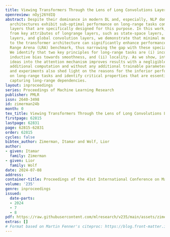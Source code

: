 ```yaml
---
title: Viewing Transformers Through the Lens of Long Convolutions Layers
openreview: nOyj26YdIQ
abstract: Despite their dominance in modern DL and, especially, NLP domains, transformer
  architectures exhibit sub-optimal performance on long-range tasks compared to recent
  layers that are specifically designed for this purpose. In this work, drawing inspiration
  from key attributes of longrange layers, such as state-space layers, linear RNN
  layers, and global convolution layers, we demonstrate that minimal modifications
  to the transformer architecture can significantly enhance performance on the Long
  Range Arena (LRA) benchmark, thus narrowing the gap with these specialized layers.
  We identify that two key principles for long-range tasks are (i) incorporating an
  inductive bias towards smoothness, and (ii) locality. As we show, integrating these
  ideas into the attention mechanism improves results with a negligible amount of
  additional computation and without any additional trainable parameters. Our theory
  and experiments also shed light on the reasons for the inferior performance of transformers
  on long-range tasks and identify critical properties that are essential for successfully
  capturing long-range dependencies.
layout: inproceedings
series: Proceedings of Machine Learning Research
publisher: PMLR
issn: 2640-3498
id: zimerman24b
month: 0
tex_title: Viewing Transformers Through the Lens of Long Convolutions Layers
firstpage: 62815
lastpage: 62831
page: 62815-62831
order: 62815
cycles: false
bibtex_author: Zimerman, Itamar and Wolf, Lior
author:
- given: Itamar
  family: Zimerman
- given: Lior
  family: Wolf
date: 2024-07-08
address:
container-title: Proceedings of the 41st International Conference on Machine Learning
volume: '235'
genre: inproceedings
issued:
  date-parts:
  - 2024
  - 7
  - 8
pdf: https://raw.githubusercontent.com/mlresearch/v235/main/assets/zimerman24b/zimerman24b.pdf
extras: []
# Format based on Martin Fenner's citeproc: https://blog.front-matter.io/posts/citeproc-yaml-for-bibliographies/
---
```

